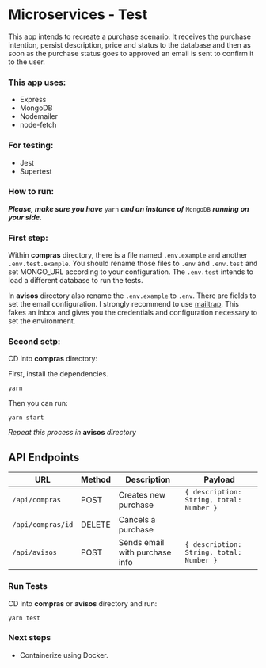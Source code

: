 # Microservices - Test
This app intends to recreate a purchase scenario. It receives the purchase intention, persist description, price and status to the database and then as soon as the purchase status goes to approved an email is sent to confirm it to the user.

### This app uses: 
 - Express
 - MongoDB
 - Nodemailer
 - node-fetch

### For testing:
  - Jest
  - Supertest

### How to run:
***Please, make sure you have*** `yarn` ***and an instance of*** `MongoDB` ***running on your side.***

### First step:
Within **compras** directory, there is a file named `.env.example` and another `.env.test.example`. You should rename those files to `.env` and `.env.test` and set MONGO_URL according to your configuration. The `.env.test` intends to load a different database to run the tests.

In **avisos** directory also rename the `.env.example` to `.env`. There are fields to set the email configuration. I strongly recommend to use [mailtrap](mailtrap.io). This fakes an inbox and gives you the credentials and configuration necessary to set the environment.

### Second setp:
CD into **compras** directory:

First, install the dependencies.
```
yarn
```
Then you can run:
```
yarn start
```

*Repeat this process in* **avisos** *directory*

## API Endpoints

| URL                   |            Method              | Description                    |Payload                    |
| --------------------- | ------------------------------ | ------------------------------ | --------------------------|
| `/api/compras`        | POST                           | Creates new purchase           |`{ description: String, total: Number }`|
| `/api/compras/id`     | DELETE                         | Cancels a purchase             |                           |
| `/api/avisos`         | POST                           | Sends email with purchase info |`{ description: String, total: Number }`|


### Run Tests
CD into **compras** or **avisos** directory and run:
```
yarn test
```

### Next steps
  - Containerize using Docker.